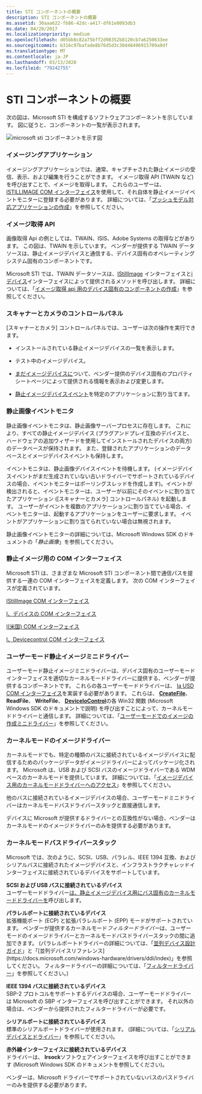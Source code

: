 ```yaml
---
title: STI コンポーネントの概要
description: STI コンポーネントの概要
ms.assetid: 30aaa622-fb86-42dc-a417-df61e0093db3
ms.date: 04/20/2017
ms.localizationpriority: medium
ms.openlocfilehash: d05bb8c82a75bff2d98352b8120cb7a6250633ee
ms.sourcegitcommit: b316c97bafade8b76d5d3c30d48496915709a9df
ms.translationtype: MT
ms.contentlocale: ja-JP
ms.lasthandoff: 03/13/2020
ms.locfileid: "79242755"
---
```

# <a name="overview-of-sti-components"></a>STI コンポーネントの概要





次の図は、Microsoft STI を構成するソフトウェアコンポーネントを示しています。 図に従うと、コンポーネントの一覧が表示されます。

![microsoft sti コンポーネントを示す図](images/sticomp.png)

### <a name="imaging-application"></a><a href="" id="ddk-imaging-application-si"></a>イメージングアプリケーション

イメージングアプリケーションでは、通常、キャプチャされた静止イメージの受信、表示、および編集を行うことができます。 イメージ取得 API (TWAIN など) を呼び出すことで、イメージを取得します。 これらのユーザーは、 [ISTILLIMAGE COM インターフェイス](istillimage-com-interface.md)を使用して、それ自体を静止イメージイベントモニターに登録する必要があります。 詳細については、「[プッシュモデル対応アプリケーションの作成](creating-push-model-aware-applications.md)」を参照してください。

### <a name="image-acquisition-api"></a><a href="" id="ddk-image-acquisition-api-si"></a>イメージ取得 API

画像取得 Api の例としては、TWAIN、ISIS、Adobe Systems の取得などがあります。 この図は、TWAIN を示しています。 ベンダーが提供する TWAIN データソースは、静止イメージデバイスと通信する、デバイス固有のオペレーティングシステム固有のコンポーネントです。

Microsoft STI では、TWAIN データソースは、[IStillImage](istillimage-com-interface.md) インターフェイスと[i デバイス](istidevice-com-interface.md)インターフェイスによって提供されるメソッドを呼び出します。 詳細については、「[イメージ取得 api 用のデバイス固有のコンポーネントの作成](creating-device-specific-components-for-image-acquisition-apis.md)」を参照してください。

### <a name="scanners-and-cameras-control-panel"></a><a href="" id="ddk-scanners-and-cameras-control-panel-si"></a>スキャナーとカメラのコントロールパネル

[スキャナーとカメラ] コントロールパネルでは、ユーザーは次の操作を実行できます。

-   インストールされている静止イメージデバイスの一覧を表示します。

-   テスト中のイメージデバイス。

-   [まだイメージデバイスに](property-sheet-pages-for-still-image-devices.md)ついて、ベンダー提供のデバイス固有のプロパティシートページによって提供される情報を表示および変更します。

-   [静止イメージデバイスイベント](still-image-device-events.md)を特定のアプリケーションに割り当てます。

### <a name="still-image-event-monitor"></a><a href="" id="ddk-still-image-event-monitor-si"></a>静止画像イベントモニタ

静止画像イベントモニタは、静止画像サーバープロセスに存在します。 これにより、すべての静止イメージデバイス (プラグアンドプレイ互換のデバイスと、ハードウェアの追加ウィザードを使用してインストールされたデバイスの両方) のデータベースが保持されます。 また、登録されたアプリケーションのデータベースとイメージデバイスイベントも保持します。

イベントモニタは、静止画像デバイスイベントを待機します。 (イメージデバイスイベントがまだ生成されていない古いドライバーでサポートされているデバイスの場合、イベントモニターはポーリングスレッドを作成します)。イベントが検出されると、イベントモニターは、ユーザーが以前にそのイベントに割り当てたアプリケーション ([スキャナーとカメラ] コントロールパネル) を起動します。 ユーザーがイベントを複数のアプリケーションに割り当てている場合、イベントモニターは、起動するアプリケーションをユーザーに要求します。 イベントがアプリケーションに割り当てられていない場合は無視されます。

静止画像イベントモニターの詳細については、Microsoft Windows SDK のドキュメントの「*静止画像*」を参照してください。

### <a name="com-interfaces-for-still-image"></a><a href="" id="ddk-com-interfaces-for-still-image-si"></a>静止イメージ用の COM インターフェイス

Microsoft STI は、さまざまな Microsoft STI コンポーネント間で通信パスを提供する一連の COM インターフェイスを定義します。 次の COM インターフェイスが定義されています。

[IStillImage COM インターフェイス](istillimage-com-interface.md)

[I、デバイスの COM インターフェイス](istidevice-com-interface.md)

[I(米国) COM インターフェイス](istiusd-com-interface.md)

[I、Devicecontrol COM インターフェイス](istidevicecontrol-com-interface.md)

### <a name="user-mode-still-image-minidrivers"></a><a href="" id="ddk-user-mode-still-image-minidrivers-si"></a>ユーザーモード静止イメージミニドライバー

ユーザーモード静止イメージミニドライバーは、デバイス固有のユーザーモードインターフェイスを適切なカーネルモードドライバーに提供する、ベンダーが提供するコンポーネントです。 これらの各ユーザーモードドライバーは、 [Ia USD COM インターフェイス](istiusd-com-interface.md)を実装する必要があります。 これらは、 [**CreateFile**](https://docs.microsoft.com/windows/desktop/api/fileapi/nf-fileapi-createfilea)、 **ReadFile**、 **WriteFile**、 [**DeviceIoControl**](https://docs.microsoft.com/windows/desktop/api/ioapiset/nf-ioapiset-deviceiocontrol)の各 Win32 関数 (Microsoft Windows SDK のドキュメントで説明) を呼び出すことによって、カーネルモードドライバーと通信します。 詳細については、「[ユーザーモードでのイメージの作成ミニドライバー](creating-a-user-mode-still-image-minidriver.md)」を参照してください。

### <a name="kernel-mode-still-image-drivers"></a><a href="" id="ddk-kernel-mode-still-image-drivers-si"></a>カーネルモードのイメージドライバー

カーネルモードでも、特定の種類のバスに接続されているイメージデバイスに配信するためのパッケージデータがイメージドライバーによってパッケージ化されます。 Microsoft は、USB および SCSI バスのイメージドライバーである WDM ベースのカーネルモードを提供しています。 詳細については、「[イメージデバイス用のカーネルモードドライバーへのアクセス](accessing-kernel-mode-drivers-for-still-image-devices.md)」を参照してください。

他のバスに接続されているイメージデバイスの場合、ユーザーモードミニドライバーはカーネルモードバスドライバースタックと直接通信します。

デバイスに Microsoft が提供するドライバーとの互換性がない場合、ベンダーはカーネルモードのイメージドライバーのみを提供する必要があります。

### <a name="kernel-mode-bus-driver-stacks"></a><a href="" id="ddk-kernel-mode-bus-driver-stacks-si"></a>カーネルモードバスドライバースタック

Microsoft では、次のように、SCSI、USB、パラレル、IEEE 1394 互換、およびシリアルバスに接続されたイメージデバイスと、インフラストラクチャレッドインターフェイスに接続されているデバイスをサポートしています。

<a href="" id="devices-connected-to-scsi-and-usb-buses"></a>**SCSI および USB バスに接続されているデバイス**  
ユーザーモードドライバー[は、静止イメージデバイス用にバス固有のカーネルモードドライバーを](accessing-kernel-mode-drivers-for-still-image-devices.md)呼び出します。

<a href="" id="devices-connected-to-a-parallel-port"></a>**パラレルポートに接続されているデバイス**  
拡張機能ポート (ECP) と拡張パラレルポート (EPP) モードがサポートされています。 ベンダーが提供するカーネルモード*フィルタードライバー*は、ユーザーモードのイメージドライバーとカーネルモードバスドライバースタックの間に追加できます。 (パラレルポートドライバーの詳細については、「[並列デバイス設計ガイド](https://docs.microsoft.com/previous-versions/ff544263(v=vs.85))」と「[並列デバイスリファレンス](https://docs.microsoft.com/windows-hardware/drivers/ddi/index)」を参照してください。 フィルタードライバーの詳細については、「[フィルタードライバー](https://docs.microsoft.com/windows-hardware/drivers/kernel/filter-drivers)」を参照してください。)

<a href="" id="devices-connected-to-an-ieee-1394-bus"></a>**IEEE 1394 バスに接続されているデバイス**  
SBP-2 プロトコルをサポートするデバイスの場合、ユーザーモードドライバーは Microsoft の SBP インターフェイスを呼び出すことができます。 それ以外の場合は、ベンダーから提供されたフィルタードライバーが必要です。

<a href="" id="devices-connected-to-a-serial-port"></a>**シリアルポートに接続されているデバイス**  
標準のシリアルポートドライバーが使用されます。 (詳細については、「[シリアルデバイスとドライバー](https://docs.microsoft.com/previous-versions/ff547451(v=vs.85))」を参照してください)。

<a href="" id="devices-connected-to-an-infrared-interface"></a>**赤外線インターフェイスに接続されているデバイス**  
ドライバーは、 **Irsock**ソフトウェアインターフェイスを呼び出すことができます (Microsoft Windows SDK のドキュメントを参照してください)。

ベンダーは、Microsoft ドライバーでサポートされていないバスのバスドライバーのみを提供する必要があります。

 

 




